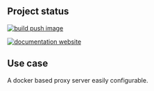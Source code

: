 <!-- #!/usr/bin/env markdown
-*- coding: utf-8 -*-
region header
Copyright Torben Sickert (info["~at~"]torben.website) 16.12.2012

License
-------

This library written by Torben Sickert stand under a creative commons naming
3.0 unported license. See https://creativecommons.org/licenses/by/3.0/deed.de
endregion -->

Project status
--------------

[![build push image](https://img.shields.io/github/actions/workflow/status/thaibault/proxy/build-image-periodically-2-branches.yaml?label=build%20push%20image&style=for-the-badge)](https://github.com/thaibault/proxy/actions/workflows/build-image-periodically-2-branches.yaml)

[![documentation website](https://img.shields.io/website-up-down-green-red/https/torben.website/proxy.svg?label=documentation-website&style=for-the-badge)](https://torben.website/proxy)

<!--|deDE:Einsatz-->
Use case
--------

A docker based proxy server easily configurable.
